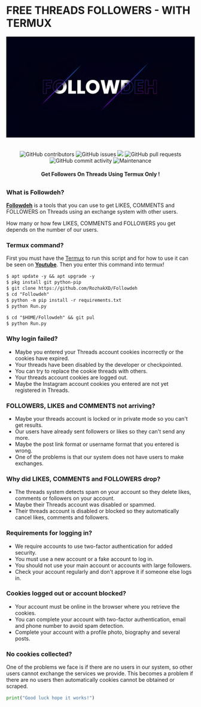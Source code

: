 # FREE THREADS FOLLOWERS - WITH TERMUX
<div align="center">
  <img src="Data/Followdeh.jpeg">
  <br>
  <br>
  <p>
    <img alt="GitHub contributors" src="https://img.shields.io/github/contributors/rozhakxd/Followdeh">
    <img alt="GitHub issues" src="https://img.shields.io/github/issues/rozhakxd/Followdeh">
    <img src="https://img.shields.io/badge/PRs-welcome-brightgreen.svg?style=shields">
    <img alt="GitHub pull requests" src="https://img.shields.io/github/issues-pr/rozhakxd/Followdeh">
    <img alt="GitHub commit activity" src="https://img.shields.io/github/commit-activity/m/rozhakxd/Followdeh">
    <img alt="Maintenance" src="https://img.shields.io/maintenance/no/2024">
  </p>
  <h4> Get Followers On Threads Using Termux Only ! </h4>
</div>

##

### What is Followdeh?
[**Followdeh**](https://github.com/RozhakXD/Followdeh) is a tools that you can use to get LIKES, COMMENTS and FOLLOWERS on Threads using an exchange system with other users.

How many or how few LIKES, COMMENTS and FOLLOWERS you get depends on the number of our users.

### Termux command?
First you must have the [Termux](https://f-droid.org/repo/com.termux_118.apk) to run this script and for how to use it can be seen on [**Youtube**](https://youtube.com/rozhakid). Then you enter this command into termux!
```
$ apt update -y && apt upgrade -y
$ pkg install git python-pip
$ git clone https://github.com/RozhakXD/Followdeh
$ cd "Followdeh"
$ python -m pip install -r requirements.txt
$ python Run.py
```

```
$ cd "$HOME/Followdeh" && git pul
$ python Run.py
```

### Why login failed?
- Maybe you entered your Threads account cookies incorrectly or the cookies have expired.
- Your threads have been disabled by the developer or checkpointed.
- You can try to replace the cookie threads with others.
- Your threads account cookies are logged out.
- Maybe the Instagram account cookies you entered are not yet registered in Threads.

### FOLLOWERS, LIKES and COMMENTS not arriving?
- Maybe your threads account is locked or in private mode so you can't get results.
- Our users have already sent followers or likes so they can't send any more.
- Maybe the post link format or username format that you entered is wrong.
- One of the problems is that our system does not have users to make exchanges.

### Why did LIKES, COMMENTS and FOLLOWERS drop?
- The threads system detects spam on your account so they delete likes, comments or followers on your account.
- Maybe their Threads account was disabled or spammed.
- Their threads account is disabled or blocked so they automatically cancel likes, comments and followers.

### Requirements for logging in?
- We require accounts to use two-factor authentication for added security.
- You must use a new account or a fake account to log in.
- You should not use your main account or accounts with large followers.
- Check your account regularly and don't approve it if someone else logs in.

### Cookies logged out or account blocked?
- Your account must be online in the browser where you retrieve the cookies.
- You can complete your account with two-factor authentication, email and phone number to avoid spam detection.
- Complete your account with a profile photo, biography and several posts.

### No cookies collected?
One of the problems we face is if there are no users in our system, so other users cannot exchange the services we provide. This becomes a problem if there are no users then automatically cookies cannot be obtained or scraped.

```python
print("Good luck hope it works!")
```
##
